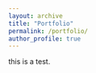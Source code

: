 ```yaml
---
layout: archive
title: "Portfolio"
permalink: /portfolio/
author_profile: true
---
```


this is a test. 
